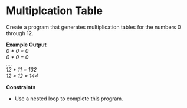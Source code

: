 # Multiplcation Table

Create a program that generates multiplication tables for the numbers 0 through 12.

**Example Output**  
*0 * 0 = 0*  
*0 * 0 = 0*  
*....*  
*12 * 11 = 132*  
*12 * 12 = 144*

**Constraints**
- Use a nested loop to complete this program.